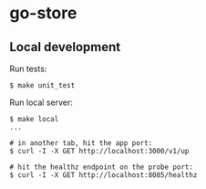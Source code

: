 # go-store

## Local development

Run tests:

```
$ make unit_test
```

Run local server:

```
$ make local
...

# in another tab, hit the app port:
$ curl -I -X GET http://localhost:3000/v1/up

# hit the healthz endpoint on the probe port:
$ curl -I -X GET http://localhost:8085/healthz
```